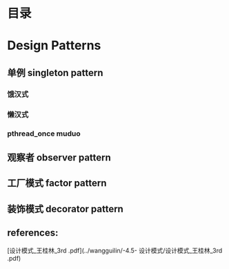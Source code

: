 # 目录





# Design Patterns

## 单例 singleton pattern

### 饿汉式

### 懒汉式

### pthread_once muduo

## 观察者 observer pattern

## 工厂模式 factor pattern

## 装饰模式 decorator pattern

## references:

[设计模式_王桂林_3rd .pdf](../wangguilin/-4.5- 设计模式/设计模式_王桂林_3rd .pdf)




